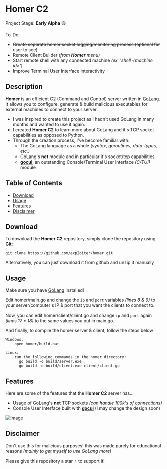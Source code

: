 # Homer C2

Project Stage: **Early Alpha** 🟡

To-Do:
  - ~~Create seperate homer socket logging/monitoring process (optional for user to see)~~
  - Remote Client Builder *(from **Homer** menu)*
  - Start remote shell with any connected machine *(ex. 'shell \<machine id>')*
  - Improve Terminal User Interface interactivity

## Description

**Homer** is an efficient C2 (Command and Control) server written in [GoLang](https://go.dev/ "GoLang's Official Website").
It allows you to configure, generate & build malicious executables for external machines to connect to your server.

- I was inspired to create this project as I hadn't used GoLang in many months and wanted to use it again.
- I created **Homer C2** to learn more about GoLang and it's TCP socket capabilities as opposed to Python.
- Through the creation process, I've become familiar with:
  - The GoLang language as a whole *(syntax, goroutines, data-types, etc.)*
  - GoLang's **net** module and in particular it's socket/tcp capabilities
  - [**gocui**](https://github.com/jroimartin/gocui), an outstanding Console/Terminal User Interface *(C/TUI)* module

## Table of Contents

- [Download](#download)
- [Usage](#usage)
- [Features](#features)
- [Disclaimer](#disclaimer)

## Download

To download the **Homer C2** repository, simply clone the repository using **Git**:

    git clone https://github.com/expIoiter/homer.git
    
Alternatively, you can just download it from github and unzip it manually

## Usage

Make sure you have [GoLang](https://go.dev/ "GoLang's Official Website") installed!

Edit homer/main.go and change the `ip` and `port` variables *(lines 8 & 9)* to your server/computer's IP & port that you want the clients to connect to.

Now, you can edit homer/client/client.go and change `ip` and `port` again *(lines 17 * 18)* to the same values you put in main.go.

And finally, to compile the homer server & client, follow the steps below

    Windows:
        open homer/build.bat

    Linux:
        run the following commands in the homer directory:
          go build -o build/server.exe .
          go build -o build/client.exe client/client.go

## Features

Here are some of the features that the **Homer C2** server has...

- Usage of GoLang's **net** TCP sockets *(can handle 100k's of  connections)*
- Console User Interface built with [**gocui**](https://github.com/jroimartin/gocui) (I may change the design soon)

![image](https://user-images.githubusercontent.com/117268252/205059654-db90869f-4fd2-430e-82df-07f3a5b73008.png)

## Disclaimer

Don't use this for malicious purposes! this was made purely for educational reasons *(mainly to get myself to use GoLang more)*

Please give this repository a star ⭐ to support it!
